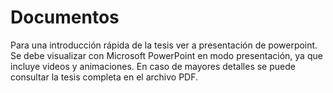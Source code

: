 # Documentos

Para una introducción rápida de la tesis ver a presentación de powerpoint. Se debe visualizar con Microsoft PowerPoint en modo presentación, ya que incluye videos y animaciones. En caso de mayores detalles se puede consultar la tesis completa en el archivo PDF.
